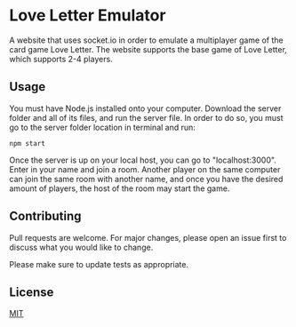 # Love Letter Emulator

A website that uses socket.io in order to emulate a multiplayer game of the card game Love Letter. The website supports the base game of Love Letter, which supports 2-4 players.

## Usage

You must have Node.js installed onto your computer. Download the server folder and all of its files, and run the server file. In order to do so, you must go to the server folder location in terminal and run:
```
npm start
```
Once the server is up on your local host, you can go to "localhost:3000". Enter in your name and join a room. Another player on the same computer can join the same room with another name, and once you have the desired amount of players, the host of the room may start the game.

## Contributing
Pull requests are welcome. For major changes, please open an issue first to discuss what you would like to change.

Please make sure to update tests as appropriate.

## License
[MIT](https://choosealicense.com/licenses/mit/)

